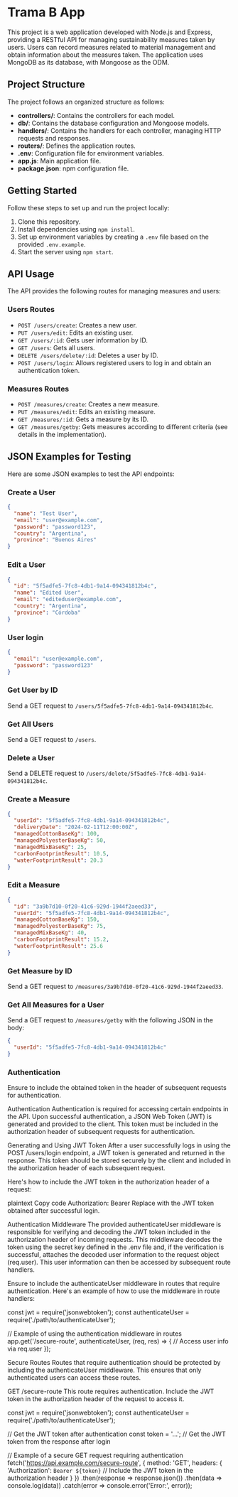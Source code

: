 # Trama B App

This project is a web application developed with Node.js and Express, providing a RESTful API for managing sustainability measures taken by users. Users can record measures related to material management and obtain information about the measures taken. The application uses MongoDB as its database, with Mongoose as the ODM.

## Project Structure

The project follows an organized structure as follows:

- **controllers/**: Contains the controllers for each model.
- **db/**: Contains the database configuration and Mongoose models.
- **handlers/**: Contains the handlers for each controller, managing HTTP requests and responses.
- **routers/**: Defines the application routes.
- **.env**: Configuration file for environment variables.
- **app.js**: Main application file.
- **package.json**: npm configuration file.

## Getting Started

Follow these steps to set up and run the project locally:

1. Clone this repository.
2. Install dependencies using `npm install`.
3. Set up environment variables by creating a `.env` file based on the provided `.env.example`.
4. Start the server using `npm start`.

## API Usage

The API provides the following routes for managing measures and users:

### Users Routes

- `POST /users/create`: Creates a new user.
- `PUT /users/edit`: Edits an existing user.
- `GET /users/:id`: Gets user information by ID.
- `GET /users`: Gets all users.
- `DELETE /users/delete/:id`: Deletes a user by ID.
- `POST /users/login`: Allows registered users to log in and obtain an authentication token.

### Measures Routes

- `POST /measures/create`: Creates a new measure.
- `PUT /measures/edit`: Edits an existing measure.
- `GET /measures/:id`: Gets a measure by its ID.
- `GET /measures/getby`: Gets measures according to different criteria (see details in the implementation).

## JSON Examples for Testing

Here are some JSON examples to test the API endpoints:

### Create a User

```json
{
  "name": "Test User",
  "email": "user@example.com",
  "password": "password123",
  "country": "Argentina",
  "province": "Buenos Aires"
}
```

### Edit a User

```json
{
  "id": "5f5adfe5-7fc8-4db1-9a14-094341812b4c",
  "name": "Edited User",
  "email": "editeduser@example.com",
  "country": "Argentina",
  "province": "Córdoba"
}
```

### User login

```json
{
  "email": "user@example.com",
  "password": "password123"
}
```

### Get User by ID

Send a GET request to `/users/5f5adfe5-7fc8-4db1-9a14-094341812b4c`.

### Get All Users

Send a GET request to `/users`.

### Delete a User

Send a DELETE request to `/users/delete/5f5adfe5-7fc8-4db1-9a14-094341812b4c`.

### Create a Measure

```json
{
  "userId": "5f5adfe5-7fc8-4db1-9a14-094341812b4c",
  "deliveryDate": "2024-02-11T12:00:00Z",
  "managedCottonBaseKg": 100,
  "managedPolyesterBaseKg": 50,
  "managedMixBaseKg": 25,
  "carbonFootprintResult": 10.5,
  "waterFootprintResult": 20.3
}
```

### Edit a Measure

```json
{
  "id": "3a9b7d10-0f20-41c6-929d-1944f2aeed33",
  "userId": "5f5adfe5-7fc8-4db1-9a14-094341812b4c",
  "managedCottonBaseKg": 150,
  "managedPolyesterBaseKg": 75,
  "managedMixBaseKg": 40,
  "carbonFootprintResult": 15.2,
  "waterFootprintResult": 25.6
}
```

### Get Measure by ID

Send a GET request to `/measures/3a9b7d10-0f20-41c6-929d-1944f2aeed33`.

### Get All Measures for a User

Send a GET request to `/measures/getby` with the following JSON in the body:

```json
{
  "userId": "5f5adfe5-7fc8-4db1-9a14-094341812b4c"
}
```

### Authentication
Ensure to include the obtained token in the header of subsequent requests for authentication.

Authentication
Authentication is required for accessing certain endpoints in the API. Upon successful authentication, a JSON Web Token (JWT) is generated and provided to the client. This token must be included in the authorization header of subsequent requests for authentication.

Generating and Using JWT Token
After a user successfully logs in using the POST /users/login endpoint, a JWT token is generated and returned in the response. This token should be stored securely by the client and included in the authorization header of each subsequent request.

Here's how to include the JWT token in the authorization header of a request:

plaintext
Copy code
Authorization: Bearer <token>
Replace <token> with the JWT token obtained after successful login.

Authentication Middleware
The provided authenticateUser middleware is responsible for verifying and decoding the JWT token included in the authorization header of incoming requests. This middleware decodes the token using the secret key defined in the .env file and, if the verification is successful, attaches the decoded user information to the request object (req.user). This user information can then be accessed by subsequent route handlers.

Ensure to include the authenticateUser middleware in routes that require authentication. Here's an example of how to use the middleware in route handlers:


const jwt = require('jsonwebtoken');
const authenticateUser = require('./path/to/authenticateUser');

// Example of using the authentication middleware in routes
app.get('/secure-route', authenticateUser, (req, res) => {
  // Access user info via req.user
});


Secure Routes
Routes that require authentication should be protected by including the authenticateUser middleware. This ensures that only authenticated users can access these routes.


GET /secure-route
This route requires authentication. Include the JWT token in the authorization header of the request to access it.


const jwt = require('jsonwebtoken');
const authenticateUser = require('./path/to/authenticateUser');

// Get the JWT token after authentication
const token = '...'; // Get the JWT token from the response after login

// Example of a secure GET request requiring authentication
fetch('https://api.example.com/secure-route', {
  method: 'GET',
  headers: {
    'Authorization': `Bearer ${token}` // Include the JWT token in the authorization header
  }
})
  .then(response => response.json())
  .then(data => console.log(data))
  .catch(error => console.error('Error:', error));


